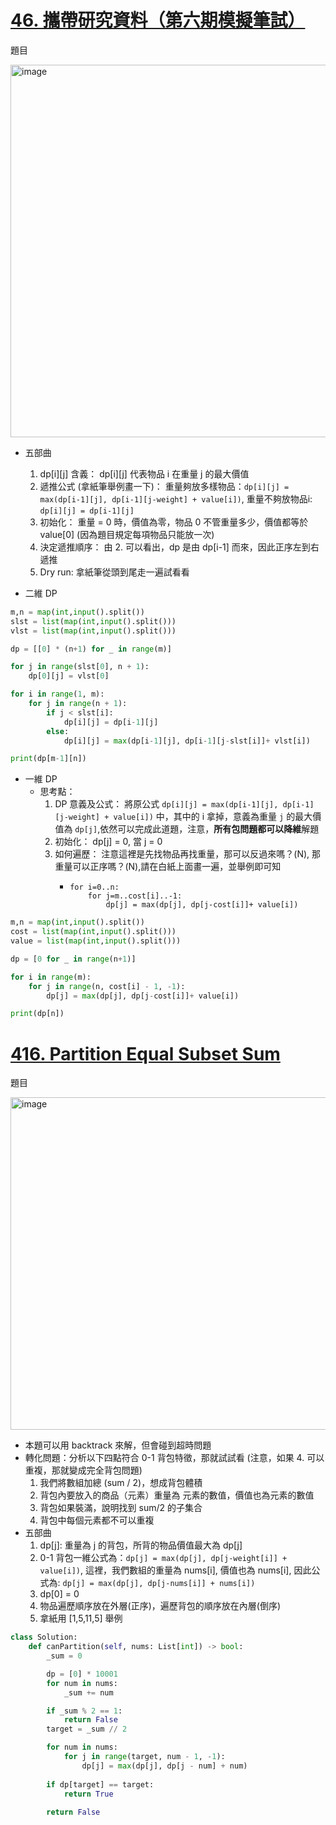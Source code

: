 # [46. 攜帶研究資料（第六期模擬筆試）](https://kamacoder.com/problempage.php?pid=1046)
題目

<img width="596" alt="image" src="https://github.com/user-attachments/assets/782522f3-bd7e-4932-aeb9-d62190663d70">

- 五部曲
  1. dp[i][j] 含義： dp[i][j] 代表物品 i 在重量 j 的最大價值
  2. 遞推公式 (拿紙筆舉例畫一下)： 重量夠放多樣物品：`dp[i][j] = max(dp[i-1][j], dp[i-1][j-weight] + value[i])`, 重量不夠放物品i: `dp[i][j] = dp[i-1][j]`
  3. 初始化： 重量 = 0 時，價值為零，物品 0 不管重量多少，價值都等於 value[0] (因為題目規定每項物品只能放一次)
  4. 決定遞推順序： 由 2. 可以看出，dp 是由 dp[i-1] 而來，因此正序左到右遞推
  5. Dry run: 拿紙筆從頭到尾走一遍試看看

- 二維 DP
```python
m,n = map(int,input().split())
slst = list(map(int,input().split()))
vlst = list(map(int,input().split()))

dp = [[0] * (n+1) for _ in range(m)]

for j in range(slst[0], n + 1):
    dp[0][j] = vlst[0]

for i in range(1, m):
    for j in range(n + 1):
        if j < slst[i]:
            dp[i][j] = dp[i-1][j]
        else:
            dp[i][j] = max(dp[i-1][j], dp[i-1][j-slst[i]]+ vlst[i])

print(dp[m-1][n])
```

- 一維 DP
  - 思考點：
    1. DP 意義及公式： 將原公式 `dp[i][j] = max(dp[i-1][j], dp[i-1][j-weight] + value[i])` 中，其中的 i 拿掉，意義為重量 `j` 的最大價值為 `dp[j]`,依然可以完成此道題，注意，**所有包問題都可以降維**解題
    2. 初始化： dp[j] = 0, 當 j = 0
    3. 如何遍歷： 注意這裡是先找物品再找重量，那可以反過來嗎？(N), 那重量可以正序嗎？(N),請在白紙上面畫一遍，並舉例即可知
       - ```
         for i=0..n:
             for j=m..cost[i]..-1:
                 dp[j] = max(dp[j], dp[j-cost[i]]+ value[i])
         ```
```python
m,n = map(int,input().split())
cost = list(map(int,input().split()))
value = list(map(int,input().split()))

dp = [0 for _ in range(n+1)]

for i in range(m):
    for j in range(n, cost[i] - 1, -1):
        dp[j] = max(dp[j], dp[j-cost[i]]+ value[i])

print(dp[n])
```

# [416. Partition Equal Subset Sum](https://leetcode.com/problems/partition-equal-subset-sum/description/)
題目

<img width="532" alt="image" src="https://github.com/user-attachments/assets/969c35e7-ac37-42f4-b377-b7885d4d0495">

- 本題可以用 backtrack 來解，但會碰到超時問題
- 轉化問題：分析以下四點符合 0-1 背包特徵，那就試試看 (注意，如果 4. 可以重複，那就變成完全背包問題)
  1. 我們將數組加總 (sum / 2)，想成背包體積
  2. 背包內要放入的商品（元素）重量為 元素的數值，價值也為元素的數值
  3. 背包如果裝滿，說明找到 sum/2 的子集合
  4. 背包中每個元素都不可以重複
- 五部曲
  1. dp[j]: 重量為 j 的背包，所背的物品價值最大為 dp[j]
  2. 0-1 背包一維公式為：`dp[j] = max(dp[j], dp[j-weight[i]] + value[i])`, 這裡，我們數組的重量為 nums[i], 價值也為 nums[i], 因此公式為: `dp[j] = max(dp[j], dp[j-nums[i]] + nums[i])`
  3. dp[0] = 0
  4. 物品遍歷順序放在外層(正序)，遍歷背包的順序放在內層(倒序)
  5. 拿紙用 [1,5,11,5] 舉例
```python
class Solution:
    def canPartition(self, nums: List[int]) -> bool:
        _sum = 0

        dp = [0] * 10001
        for num in nums:
            _sum += num

        if _sum % 2 == 1:
            return False
        target = _sum // 2

        for num in nums:
            for j in range(target, num - 1, -1):
                dp[j] = max(dp[j], dp[j - num] + num)
        
        if dp[target] == target:
            return True
        
        return False
```
